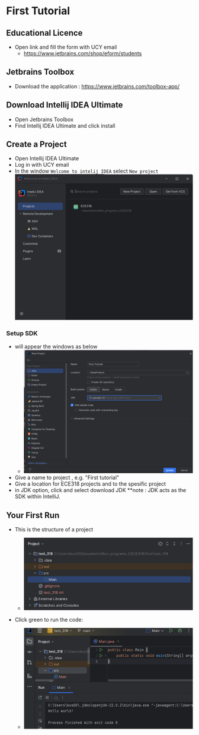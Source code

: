 # First Tutorial

## Educational Licence 
* Open link and fill the form with UCY email 
  * https://www.jetbrains.com/shop/eform/students

## Jetbrains Toolbox 
  * Download the application : https://www.jetbrains.com/toolbox-app/

## Download  Intellij IDEA Ultimate
  * Open Jetbrains Toolbox  
  * Find Intellij IDEA Ultimate and click install 


## Create a Project
  * Open  Intellij IDEA Ultimate
  * Log in with UCY email
  * In the window  `Welcome to intelij IDEA` select `New project`
![New Project window](New_project_1.png)

### Setup SDK  
  * will appear the windows as below 
    * ![SDK](New_project.png)
 * Give a name to project , e.g. "First tutorial"
 * Give a location for ECE318 projects and to the spesific project 
 * in JDK option, click and select download JDK 
	**note : JDK acts as the SDK within IntelliJ.

## Your First Run 
 * This is the structure of a project 
   *  ![project](project%20structure.png)

 * Click green to run the code: 
   * ![first_run](first_run.png)
